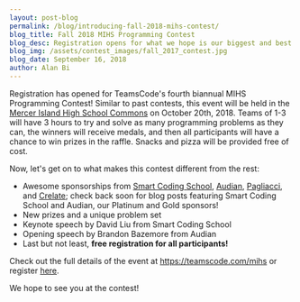 ```yaml
---
layout: post-blog
permalink: /blog/introducing-fall-2018-mihs-contest/
blog_title: Fall 2018 MIHS Programming Contest
blog_desc: Registration opens for what we hope is our biggest and best event yet. 
blog_img: /assets/contest_images/fall_2017_contest.jpg
blog_date: September 16, 2018
author: Alan Bi
---
```


Registration has opened for TeamsCode's fourth biannual MIHS Programming Contest! Similar to past contests, this event will be held in the <a class="a" href="https://www.google.com/maps/dir/''/mercer+island+high+school/data=!4m5!4m4!1m0!1m2!1m1!1s0x54906bdae7961a9d:0x6e6caf34f523feb?sa=X&ved=2ahUKEwievorr45fdAhWEIjQIHTEbCswQ9RcwD3oECAoQEQ">Mercer Island High School Commons</a> on October 20th, 2018. Teams of 1-3 will have 3 hours to try and solve as many programming problems as they can, the winners will receive medals, and then all participants will have a chance to win prizes in the raffle. Snacks and pizza will be provided free of cost. 

Now, let's get on to what makes this contest different from the rest: 

- Awesome sponsorships from <a class="a" href="http://smartcodingschool.com/">Smart Coding School</a>, <a class="a" href="https://audian.com/">Audian</a>, <a class="a" href="https://www.pagliacci.com/">Pagliacci</a>, and <a class="a" href="https://www.crelate.com/">Crelate</a>; check back soon for blog posts featuring Smart Coding School and Audian, our Platinum and Gold sponsors!
- New prizes and a unique problem set
- Keynote speech by David Liu from Smart Coding School
- Opening speech by Brandon Bazemore from Audian
- Last but not least, **free registration for all participants!**

Check out the full details of the event at <a class="a" href="https://teamscode.com/contests/fall-2018-mihs-programming-contest">https://teamscode.com/mihs</a> or register <a class="a" href="https://teamscode.typeform.com/to/gzxD6v">here</a>. 

We hope to see you at the contest!